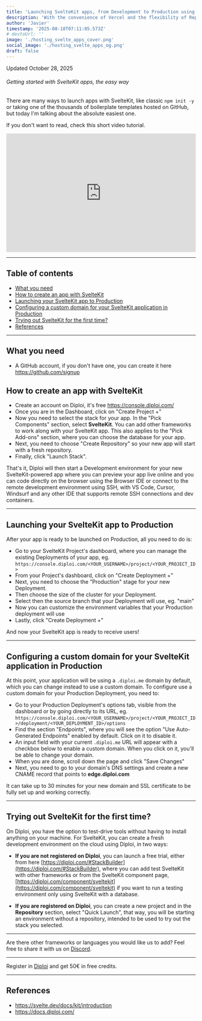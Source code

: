 ```yaml
---
title: 'Launching SvelteKit apps, from Development to Production using Diploi'
description: 'With the convenience of Vercel and the flexibility of Replit, all in a single platform, to create SvelteKit-powered apps super fast'
author: 'Javier'
timestamp: '2025-08-18T07:11:05.573Z'
# devtoUrl: ''
image: './hosting_svelte_apps_cover.png'
social_image: './hosting_svelte_apps_og.png'
draft: false
---
```


Updated <time datetime="2025-10-28T11:19:05.000Z">October 28, 2025</time>

###### Getting started with SvelteKit apps, the easy way

There are many ways to launch apps with SvelteKit, like classic `npm init -y` or taking one of the thousands of boilerplate templates hosted on GitHub, but today I'm talking about the absolute easiest one.

If you don't want to read, check this short video tutorial.

<div style="display:flex; justify-content:center; width:100%">
    <iframe width="560" height="315" src="https://www.youtube.com/embed/Cj8WW_EZlMQ?si=ws1-4P8rWnrtNc4y" title="Launching a SvelteKit in record time" frameborder="0" allow="accelerometer; autoplay; clipboard-write; encrypted-media; gyroscope; picture-in-picture; web-share" referrerpolicy="strict-origin-when-cross-origin" allowfullscreen></iframe>
</div>

---

## Table of contents

- [What you need](#what-you-need)
- [How to create an app with SvelteKit](#how-to-create-an-app-with-sveltekit)
- [Launching your SvelteKit app to Production](#launching-your-sveltekit-app-to-production)
- [Configuring a custom domain for your SvelteKit application in Production](#configuring-a-custom-domain-for-your-sveltekit-application-in-production)
- [Trying out SvelteKit for the first time?](#trying-out-sveltekit-for-the-first-time)
- [References](#references)

---

## What you need

- A GitHub account, if you don't have one, you can create it here https://github.com/signup

## How to create an app with SvelteKit

- Create an account on Diploi, it's free https://console.diploi.com/
- Once you are in the Dashboard, click on "Create Project +"
- Now you need to select the stack for your app. In the "Pick Components" section, select **SvelteKit**. You can add other frameworks to work along with your SvelteKit app. This also applies to the "Pick Add-ons" section, where you can choose the database for your app.
- Next, you need to choose "Create Repository" so your new app will start with a fresh repository.
- Finally, click "Launch Stack".

That's it, Diploi will then start a Development environment for your new SvelteKit-powered app where you can preview your app live online and you can code directly on the browser using the Browser IDE or connect to the remote development environment using SSH, with VS Code, Cursor, Windsurf and any other IDE that supports remote SSH connections and dev containers.

---

## Launching your SvelteKit app to Production

After your app is ready to be launched on Production, all you need to do is:

- Go to your SvelteKit Project's dashboard, where you can manage the existing Deployments of your app, eg. `https://console.diploi.com/<YOUR_USERNAME>/project/<YOUR_PROJECT_ID>`
- From your Project's dashboard, click on "Create Deployment +"
- Next, you need to choose the "Production" stage for your new Deployment.
- Then choose the size of the cluster for your Deployment.
- Select then the source branch that your Deployment will use, eg. "main"
- Now you can customize the environment variables that your Production deployment will use
- Lastly, click "Create Deployment +"

And now your SvelteKit app is ready to receive users!

---

## Configuring a custom domain for your SvelteKit application in Production

At this point, your application will be using a `.diploi.me` domain by default, which you can change instead to use a custom domain. To configure use a custom domain for your Production Deployment, you need to:

- Go to your Production Deployment's options tab, visible from the dashboard or by going directly to its URL, eg. `https://console.diploi.com/<YOUR_USERNAME>/project/<YOUR_PROJECT_ID>/deployment/<YOUR_DEPLOYMENT_ID>/options`
- Find the section "Endpoints", where you will see the option "Use Auto-Generated Endpoints" enabled by default. Click on it to disable it.
- An input field with your current `.diploi.me` URL will appear with a checkbox below to enable a custom domain. When you click on it, you'll be able to change your domain.
- When you are done, scroll down the page and click "Save Changes"
- Next, you need to go to your domain's DNS settings and create a new CNAME record that points to **edge.diploi.com**

It can take up to 30 minutes for your new domain and SSL certificate to be fully set up and working correctly.

---

## Trying out SvelteKit for the first time?

On Diploi, you have the option to test-drive tools without having to install anything on your machine. For SvelteKit, you can create a fresh development environment on the cloud using Diploi, in two ways:

- **If you are not registered on Diploi**, you can launch a free trial, either from here [https://diploi.com/#StackBuilder](https://diploi.com/#StackBuilder), where you can add test SvelteKit with other frameworks or from the SvelteKit component page, [https://diploi.com/component/sveltekit](https://diploi.com/component/sveltekit) if you want to run a testing environment only using SvelteKit with a database.

- **If you are registered on Diploi**, you can create a new project and in the **Repository** section, select "Quick Launch", that way, you will be starting an environment without a repository, intended to be used to try out the stack you selected.

---

Are there other frameworks or languages you would like us to add? Feel free to share it with us on [Discord](https://discord.gg/vvgQxVjC8G).

---

Register in [Diploi](https://diploi.com/) and get 50€ in free credits.

---

## References

- https://svelte.dev/docs/kit/introduction
- https://docs.diploi.com/
